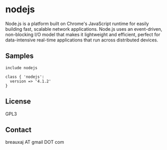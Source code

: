 nodejs
======

Node.js is a platform built on Chrome's JavaScript runtime for easily building
fast, scalable network applications. Node.js uses an event-driven, non-blocking
I/O model that makes it lightweight and efficient, perfect for data-intensive
real-time applications that run across distributed devices.

Samples
-------
```
include nodejs
```
```
class { 'nodejs':
  version => '4.1.2'
}
```

License
-------
GPL3

Contact
-------
breauxaj AT gmail DOT com
